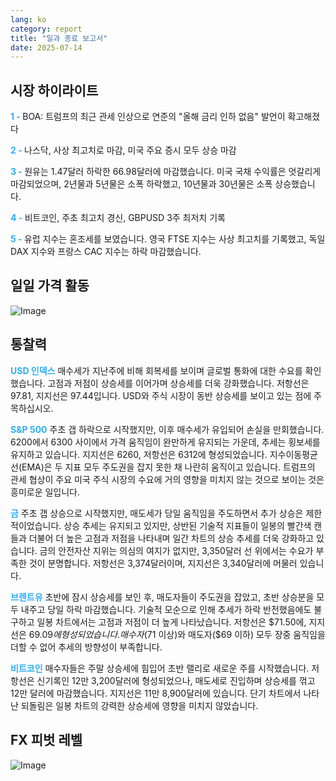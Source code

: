 ```yaml
---
lang: ko
category: report
title: "일과 종료 보고서"
date: 2025-07-14
---
```



<h2>시장 하이라이트</h2>
<strong style="color: #2caef7;">1 - </strong> BOA: 트럼프의 최근 관세 인상으로 연준의 "올해 금리 인하 없음" 발언이 확고해졌다

<strong style="color: #2caef7;">2 - </strong> 나스닥, 사상 최고치로 마감, 미국 주요 증시 모두 상승 마감

<strong style="color: #2caef7;">3 - </strong> 원유는 1.47달러 하락한 66.98달러에 마감했습니다. 미국 국채 수익률은 엇갈리게 마감되었으며, 2년물과 5년물은 소폭 하락했고, 10년물과 30년물은 소폭 상승했습니다.

<strong style="color: #2caef7;">4 - </strong> 비트코인, 주초 최고치 경신, GBPUSD 3주 최저치 기록


<strong style="color: #2caef7;">5 - </strong> 유럽 지수는 혼조세를 보였습니다. 영국 FTSE 지수는 사상 최고치를 기록했고, 독일 DAX 지수와 프랑스 CAC 지수는 하락 마감했습니다.




<h2>일일 가격 활동</h2>
<img src="https://markleighedu.github.io/img/Jul-2025/14-Jul-2025/price.jpg" alt="Image"/>

<h2>통찰력</h2>
<strong style="color: #2caef7;">USD 인덱스</strong> 매수세가 지난주에 비해 회복세를 보이며 글로벌 통화에 대한 수요를 확인했습니다. 고점과 저점이 상승세를 이어가며 상승세를 더욱 강화했습니다. 저항선은 97.81, 지지선은 97.44입니다. USD와 주식 시장이 동반 상승세를 보이고 있는 점에 주목하십시오.

<strong style="color: #2caef7;">S&P 500</strong> 주초 갭 하락으로 시작했지만, 이후 매수세가 유입되어 손실을 만회했습니다. 6200에서 6300 사이에서 가격 움직임이 완만하게 유지되는 가운데, 추세는 횡보세를 유지하고 있습니다. 지지선은 6260, 저항선은 6312에 형성되었습니다. 지수이동평균선(EMA)은 두 지표 모두 주도권을 잡지 못한 채 나란히 움직이고 있습니다. 트럼프의 관세 협상이 주요 미국 주식 시장의 수요에 거의 영향을 미치지 않는 것으로 보이는 것은 흥미로운 일입니다.

<strong style="color: #2caef7;">금</strong> 주초 갭 상승으로 시작했지만, 매도세가 당일 움직임을 주도하면서 추가 상승은 제한적이었습니다. 상승 추세는 유지되고 있지만, 상반된 기술적 지표들이 일봉의 빨간색 캔들과 더불어 더 높은 고점과 저점을 나타내며 일간 차트의 상승 추세를 더욱 강화하고 있습니다. 금의 안전자산 지위는 의심의 여지가 없지만, 3,350달러 선 위에서는 수요가 부족한 것이 분명합니다. 저항선은 3,374달러이며, 지지선은 3,340달러에 머물러 있습니다.

<strong style="color: #2caef7;">브렌트유</strong> 초반에 잠시 상승세를 보인 후, 매도자들이 주도권을 잡았고, 초반 상승분을 모두 내주고 당일 하락 마감했습니다. 기술적 모순으로 인해 추세가 하락 반전했음에도 불구하고 일봉 차트에서는 고점과 저점이 더 높게 나타났습니다. 저항선은 $71.50에, 지지선은 $69.09에 형성되었습니다. 매수자($71 이상)와 매도자($69 이하) 모두 장중 움직임을 더할 수 없어 추세의 방향성이 부족합니다.

<strong style="color: #2caef7;">비트코인</strong> 매수자들은 주말 상승세에 힘입어 초반 랠리로 새로운 주를 시작했습니다. 저항선은 신기록인 12만 3,200달러에 형성되었으나, 매도세로 진입하며 상승세를 꺾고 12만 달러에 마감했습니다. 지지선은 11만 8,900달러에 있습니다. 단기 차트에서 나타난 되돌림은 일봉 차트의 강력한 상승세에 영향을 미치지 않았습니다.



<h2>FX 피벗 레벨</h2>
<img src="https://markleighedu.github.io/img/Jul-2025/14-Jul-2025/pivot.jpg" alt="Image"/>